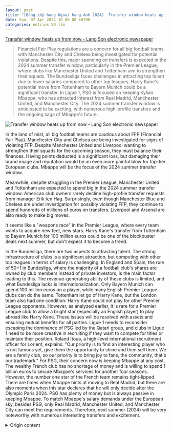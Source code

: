 ```yaml
---
layout: post
title: "[Bảng xếp hạng Ngoại hạng Anh 2024]  Transfer window heats up from now - Lang Son electronic newspaper"
date: Sun, 07 Apr 2024 10 00 00 +0700
categories: entries VN llm
---
```

[ Transfer window heats up from now - Lang Son electronic newspaper](https://baolangson.vn/chuyen-nhuong-he-2024-nong-tu-bay-gio-5004798.html)

> Financial Fair Play regulations are a concern for all big football teams, with Manchester City and Chelsea being investigated for potential violations. Despite this, major spending on transfers is expected in the 2024 summer transfer window, particularly in the Premier League, where clubs like Manchester United and Tottenham aim to strengthen their squads. The Bundesliga faces challenges in attracting top talent due to lower salaries compared to other top leagues. Harry Kane's potential move from Tottenham to Bayern Munich could be a significant transfer. In Ligue 1, PSG is focused on keeping Kylian Mbappe, who has attracted interest from Real Madrid, Manchester United, and Manchester City. The 2024 summer transfer window is anticipated to be exciting, with numerous high-profile transfers and the ongoing saga of Mbappe's future.

![ Transfer window heats up from now - Lang Son electronic newspaper](https://mediabls.mediatech.vn/upload/image/202404/thumbnail/450350_ab6403661827389a6d3306d67d24e665.jpg)

 In the land of mist, all big football teams are cautious about FFP (Financial Fair Play). Manchester City and Chelsea are being investigated for signs of violating FFP. Despite Manchester United and Liverpool wanting to strengthen their squads for the upcoming season, they must balance their finances. Having points deducted is a significant loss, but damaging their brand image and reputation would be an even more painful blow for top-tier European clubs. Mbappe will be the focus of the 2024 summer transfer window.

Meanwhile, despite struggling in the Premier League, Manchester United and Tottenham are expected to spend big in the 2024 summer transfer window. American club owners rarely decline high-profile transfer requests from manager Erik ten Hag. Surprisingly, even though Manchester Blue and Chelsea are under investigation for possibly violating FFP, they continue to spend hundreds of millions of euros on transfers. Liverpool and Arsenal are also ready to make big moves.

It seems like a "weapons race" in the Premier League, where every team wants to acquire new feet, new stars. Harry Kane's transfer from Tottenham to Bayern Munich for 100 million euros could be one of the blockbuster deals next summer, but don't expect it to become a trend.

In the Bundesliga, there are two aspects to attracting talent. The strong infrastructure of clubs is a significant attraction, but competing with other top leagues in terms of salary is challenging.  In England and Spain, the rule of 50+1 in Bundesliga, where the majority of a football club's shares are owned by club members instead of private investors, is the main factor leading to this. The revenue-generating ability of these clubs is limited, and what Bundesliga lacks is internationalization. Only Bayern Munich can spend 100 million euros on a player, while many English Premier League clubs can do the same. Tottenham let go of Harry Kane, but the London team also had one condition: Harry Kane could not play for other Premier League opponents. However, as analyzed earlier, it is rare for a Premier League club to allow a bright star (especially an English player) to play abroad like Harry Kane. These issues will be resolved with assets and ensuring mutual benefits for all parties. Ligue 1 needs to reconsider escaping the dominance of PSG led by the Qatari group, and clubs in Ligue 1 need to be more creative in recruiting if they want to compete for titles or maintain their position. Roland Itoua, a high-level international recruitment officer for Lorient, explains: "Our priority is to find an interesting player who is not famous yet, give them the opportunity to shine and then sell them. We are a family club, so our priority is to bring joy to fans, the community, that's our trademark." For PSG, their concern now is keeping Mbappe at any cost. The wealthy French club has no shortage of money and is willing to spend 1 billion euros to secure Mbappe's services for another four seasons. However, the number one star of the French team remains tight-lipped. There are times when Mbappe hints at moving to Real Madrid, but there are also moments when this star declares that he will only decide after the Olympic Paris 2024. PSG has plenty of money but is always passive in keeping Mbappe. To match Mbappe's salary demands under the European sky, besides PSG, only Real Madrid, Manchester United, and Manchester City can meet the requirements. Therefore, next summer (2024) will be very noteworthy with numerous interesting transfers and excitement.

<details>
  <summary>Origin content</summary>
  ---
layout: post
title: " [Bảng xếp hạng Ngoại hạng Anh 2024] Chuyển nhượng hè 2024 nóng từ bây giờ - Báo Lạng Sơn điện tử"
date: Sun, 07 Apr 2024 10:00:00 +0700
categories: entries VN
---
[Chuyển nhượng hè 2024 nóng từ bây giờ - Báo Lạng Sơn điện tử](https://baolangson.vn/chuyen-nhuong-he-2024-nong-tu-bay-gio-5004798.html)

![Chuyển nhượng hè 2024 nóng từ bây giờ - Báo Lạng Sơn điện tử](https://mediabls.mediatech.vn/upload/image/202404/thumbnail/450350_ab6403661827389a6d3306d67d24e665.jpg)

Ở xứ sương mù, các đội bóng lớn đều thận trọng trước PSR. Manchester City, Chelsea đang bị điều tra bởi có những dấu hiệu vi phạm PSR. Manchester United, ...

Chi tiêu chuyển nhượng từ các giải đấu “Big Five” ở Anh, Tây Ban Nha, Italy, Đức và Pháp đã vượt quá 5 tỷ bảng Anh (6,4 tỷ USD) trong mùa giải 2023-2024, nhưng hệ sinh thái chuyển nhượng còn vượt xa con số đó.

Ngoại hạng Anh vẫn chơi lớn

Quá trình chuẩn bị cho kỳ chuyển nhượng mùa hè 2024 đã bắt đầu, với các câu lạc bộ (CLB) trên khắp châu Âu đang lên kế hoạch cho những động thái của họ.

Các đội bóng ở Ngoại hạng Anh (Premier League) đã chi 2,5 tỷ bảng Anh (3,1 tỷ USD) cho chuyển nhượng mùa giải 2023-2024, nhiều hơn bất kỳ giải đấu khác, và sẽ lại đứng đầu bảng xếp hạng chuyển nhượng trong nhiều mùa giải nữa.

Nhưng việc Ban tổ chức Ngoại hạng Anh trừ điểm đối với Everton (6 điểm) và Nottingham Forest (4 điểm) vì vi phạm các quy tắc về lợi nhuận và bền vững (PSR) đồng nghĩa với việc các đội bóng ở Premier League cũng đang thận trọng. Ở xứ sương mù, các đội bóng lớn đều thận trọng trước PSR. Manchester City, Chelsea đang bị điều tra bởi có những dấu hiệu vi phạm PSR. Manchester United, Liverpool hiển nhiên muốn tăng cường lực lượng cho mùa giải tới nhưng điều bắt buộc là họ phải cân bằng tài chính. Trừ điểm là tổn thất lớn nhưng đánh mất hình ảnh, uy tín thương hiệu suy giảm sẽ là đòn đau đối với các CLB hàng đầu châu Âu.

Mbappe sẽ là tâm điểm của chuyển nhượng hè 2024. Ảnh: Gettty

Trong khi đó, dù đang thi đấu chệch choạc ở Ngoại hạng Anh nhưng khả năng cao MU, Tottenham sẽ chi tiêu mạnh tay ở kỳ chuyển nhượng hè 2024. Giới chủ Mỹ hiếm khi từ chối các yêu cầu về chuyển nhượng từ chiến lược gia Erik ten Hag. Lạ chăng là Man Xanh, Chelsea dù đang bị điều tra có hay không vi phạm PSR nhưng vẫn rủng rỉnh ngân sách hàng trăm triệu euro cho việc chuyển nhượng. Cả Liverpool, Arsenal cũng sẵn sàng chơi lớn. Như thể một cuộc “chạy đua vũ trang” ở Ngoại hạng Anh mà đội bóng nào cũng muốn sở hữu những đôi chân mới, những ngôi sao mới.

Harry Kane sang Đức là ngoại lệ

Vụ chuyển nhượng trị giá 100 triệu euro của Harry Kane tới Bayern Munich từ Tottenham có thể là một trong những thương vụ đình đám vào mùa hè năm ngoái, nhưng đừng hy vọng nó sẽ trở thành xu hướng.

Có hai khía cạnh ở Bundesliga trong việc thu hút nhân tài. Có cơ sở hạ tầng của các CLB, đây là yếu tố thu hút rất mạnh, nhưng về mặt lương, rất khó để cạnh tranh với các giải đấu hàng đầu khác ở Anh, Tây Ban Nha.

Quy tắc 50+1 ở Bundesliga-nơi dành phần lớn cổ phần đội bóng cho các thành viên CLB thay vì các nhà đầu tư tư nhân-là yếu tố chính dẫn đến điều này. Khả năng kiếm tiền của các CLB bị hạn chế và điều mà Bundesliga đang thiếu là tính quốc tế hóa. Chỉ Bayern Munich mới có thể chi 100 triệu euro cho một cầu thủ, trong khi nhiều CLB Anh đang làm điều đó. Tottenham chiều ý Harry Kane khi để chân sút này ra đi, nhưng đội bóng thành London cũng thòng một điều khoản, đó là Harry Kane không được thi đấu cho các đối thủ ở Premier League. Nhưng như trên đã phân tích, hiếm có chuyện Ngoại hạng Anh sẽ để một ngôi sao sáng (nhất lại là tuyển thủ Anh) ra nước ngoài thi đấu như Harry Kane. Những khúc mắc sẽ được giải quyết bằng vật chất và bảo đảm lợi ích hài hòa cho các bên.

Ligue 1 sẽ suy nghĩ lại

Thoát khỏi sự thống trị của PSG do giới chủ Qatar dẫn dắt, các đội bóng ở Ligue 1 phải sáng tạo hơn trong việc tuyển dụng nếu muốn đua tranh danh hiệu hay trụ hạng.

Roland Itoua, tuyển trạch viên quốc tế cấp cao của Lorient giải thích: “Ưu tiên của chúng tôi là tìm một cầu thủ thú vị, không nổi tiếng, cho họ cơ hội tỏa sáng rồi bán. Chúng tôi là một CLB gia đình, do đó ưu tiên của đội bóng là mang lại niềm vui cho người hâm mộ, cho cộng đồng, đó là dấu ấn của chúng tôi”.

Với PSG, điều họ quan tâm lúc này là giữ chân Mbappe bằng mọi giá. Tiền thì đội bóng nhà giàu nước Pháp không thiếu. Họ sẵn sàng chi ra 1 tỷ euro để đổi lấy sự phục vụ của Mbappe trong 4 mùa giải nữa. Nhưng ngôi sao số 1 của đội tuyển Pháp vẫn đang kín tiếng. Có lúc Mbappe úp mở sang Real Madrid thi đấu nhưng cũng có thời điểm ngôi sao này tuyên bố sau Olympic Paris 2024 mới quyết đi hay ở. PSG dù lắm tiền nhưng luôn bị động trong việc giữ chân Mbappe.

Để chiều được yêu sách tiền lương của ngôi sao Mbappe, dưới gầm trời châu Âu, ngoài PSG chắc chỉ Real Madrid, Manchester United, Manchester City mới đáp ứng nổi. Thế nên, mùa hè 2024 sẽ rất đáng chú ý với vô số vụ chuyển nhượng thú vị và đình đám.


</details>
